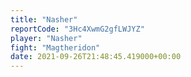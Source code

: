 ```yaml
---
title: "Nasher"
reportCode: "3Hc4XwmG2gfLWJYZ"
player: "Nasher"
fight: "Magtheridon"
date: 2021-09-26T21:48:45.419000+00:00
---
```

